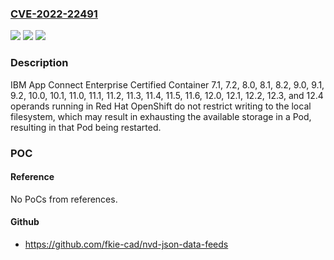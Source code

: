 ### [CVE-2022-22491](https://cve.mitre.org/cgi-bin/cvename.cgi?name=CVE-2022-22491)
![](https://img.shields.io/static/v1?label=Product&message=App%20Connect%20Enterprise%20Certified%20Container&color=blue)
![](https://img.shields.io/static/v1?label=Version&message=7.1%2C%207.2%2C%208.0%2C%208.1%2C%208.2%2C%209.0%2C%209.1%2C%209.2%2C%2010.0%2C%2010.1%2C%2011.0%2C%2011.1%2C%2011.2%2C%2011.3%2C%2011.4%2C%2011.5%2C%2011.6%2C%2012.0%2C%2012.1%2C%2012.2%2C%2012.3%2C%2012.4%20&color=brightgreen)
![](https://img.shields.io/static/v1?label=Vulnerability&message=CWE-770%20Allocation%20of%20Resources%20Without%20Limits%20or%20Throttling&color=brightgreen)

### Description

IBM App Connect Enterprise Certified Container 7.1, 7.2, 8.0, 8.1, 8.2, 9.0, 9.1, 9.2, 10.0, 10.1, 11.0, 11.1, 11.2, 11.3, 11.4, 11.5, 11.6, 12.0, 12.1, 12.2, 12.3, and 12.4 operands running in Red Hat OpenShift do not restrict writing to the local filesystem, which may result in exhausting the available storage in a Pod, resulting in that Pod being restarted.

### POC

#### Reference
No PoCs from references.

#### Github
- https://github.com/fkie-cad/nvd-json-data-feeds

